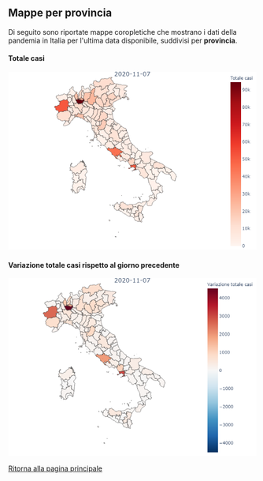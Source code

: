 ## Mappe per provincia

Di seguito sono riportate mappe coropletiche che mostrano i dati della pandemia in Italia per l'ultima data disponibile, suddivisi per **provincia**.

#### Totale casi
![Totale_casi](/data/imgs/mappe/province/totale_casi.png)

#### Variazione totale casi rispetto al giorno precedente
![Variazione_totale_casi](/data/imgs/mappe/province/variazione_totale_casi.png)

[Ritorna alla pagina principale](https://github.com/antoniograsso21/covid19#covid-19-in-italia)